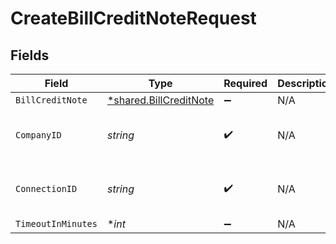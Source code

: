 # CreateBillCreditNoteRequest


## Fields

| Field                                                           | Type                                                            | Required                                                        | Description                                                     | Example                                                         |
| --------------------------------------------------------------- | --------------------------------------------------------------- | --------------------------------------------------------------- | --------------------------------------------------------------- | --------------------------------------------------------------- |
| `BillCreditNote`                                                | [*shared.BillCreditNote](../../models/shared/billcreditnote.md) | :heavy_minus_sign:                                              | N/A                                                             |                                                                 |
| `CompanyID`                                                     | *string*                                                        | :heavy_check_mark:                                              | N/A                                                             | 8a210b68-6988-11ed-a1eb-0242ac120002                            |
| `ConnectionID`                                                  | *string*                                                        | :heavy_check_mark:                                              | N/A                                                             | 2e9d2c44-f675-40ba-8049-353bfcb5e171                            |
| `TimeoutInMinutes`                                              | **int*                                                          | :heavy_minus_sign:                                              | N/A                                                             |                                                                 |